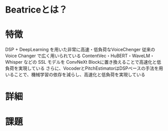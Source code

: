 # Beatriceとは？

# 特徴
DSP + DeepLearning を用いた非常に高速・低負荷なVoiceChenger
従来の Voice Changer で広く用いられている ContentVec・HuBERT・WaveLM・Whisper などの SSL モデルを
ConvNeXt Blockに置き換えることで高速化と低負荷を実現している
さらに、VocoderとPitchEstimatorはDSPベースの手法を用いることで、機械学習の依存を減らし、高速化と低負荷を実現している

# 詳細

# 課題
